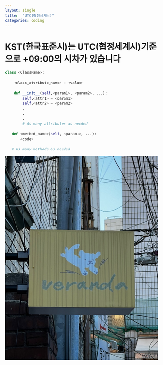 ```yaml
---
layout: single
title:  "UTC(협정세계시)"
categories: coding
---
```


# KST(한국표준시)는 UTC(협정세계시)기준으로 +09:00의 시차가 있습니다


```python
class <ClassName>:

    <class_attribute_name> = <value>

    def __init__(self,<param1>, <param2>, ...):
        self.<attr1> = <param1>
        self.<attr2> = <param2>
        .
        .
        .
        # As many attributes as needed
    
   def <method_name>(self, <param1>, ...):
       <code>
       
   # As many methods as needed
```

![veranda_logo](../images/2022-12-06-first/veranda_logo.jpeg)
